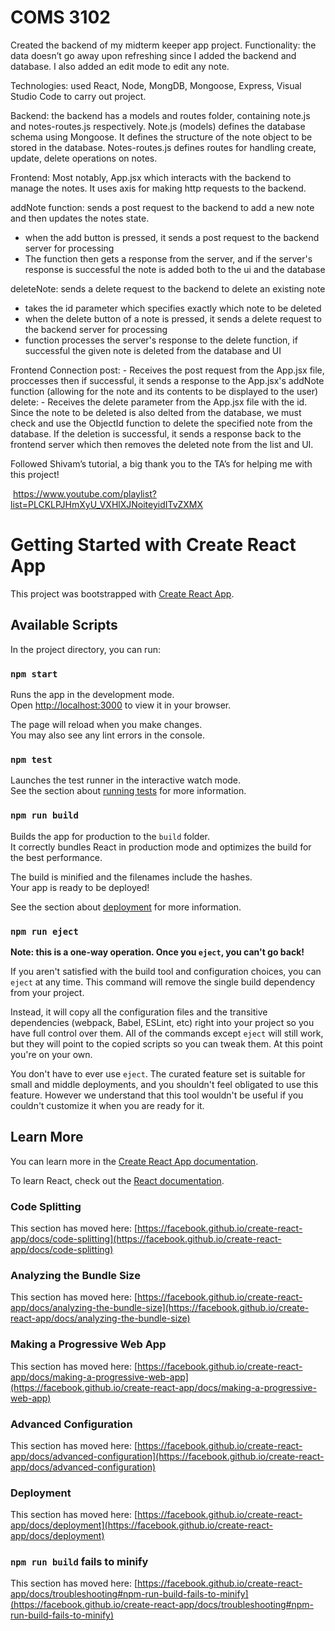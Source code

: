 
# COMS 3102

Created the backend of my midterm keeper app project. Functionality: the data doesn’t go away upon refreshing since I added the backend and database. I also added an edit mode to edit any note.

Technologies: used React, Node, MongDB, Mongoose, Express, Visual Studio Code to carry out project. 

Backend: the backend has a models and routes folder, containing note.js and notes-routes.js respectively. Note.js (models) defines the database schema using Mongoose. It defines the structure of the note object to be stored in the database. Notes-routes.js defines routes for handling create, update, delete operations on notes.

Frontend: Most notably, App.jsx which interacts with the backend to manage the notes. It uses axis for making http requests to the backend.

addNote function: sends a post request to the backend to add a new note and then updates the notes state.
- when the add button is pressed, it sends a post request to the backend server for processing
- The function then gets a response from the server, and if the server's response is successful the note is added both to the ui and the database

deleteNote: sends a delete request to the backend to delete an existing note
-  takes the id parameter which specifies exactly which note to be deleted
-  when the delete button of a note is pressed, it sends a delete request to the backend server for processing
-  function processes the server's response to the delete function, if successful the given note is deleted from the database and UI

Frontend Connection
post: - Receives the post request from the App.jsx file, proccesses then if successful, it sends a response to the App.jsx's addNote function (allowing for the note and its contents to be displayed to the user)
delete: - Receives the delete parameter from the App.jsx file with the id. Since the note to be deleted is also delted from the database, we must check and use the ObjectId function to delete the specified note from the database. If the deletion is successful, it sends a response back to the frontend server which then removes the deleted note from the list and UI.


Followed Shivam’s tutorial, a big thank you to the TA’s for helping me with this project!

 https://www.youtube.com/playlist?list=PLCKLPJHmXyU_VXHlXJNoiteyidITvZXMX


# Getting Started with Create React App

This project was bootstrapped with [Create React App](https://github.com/facebook/create-react-app).

## Available Scripts

In the project directory, you can run:

### `npm start`

Runs the app in the development mode.\
Open [http://localhost:3000](http://localhost:3000) to view it in your browser.

The page will reload when you make changes.\
You may also see any lint errors in the console.

### `npm test`

Launches the test runner in the interactive watch mode.\
See the section about [running tests](https://facebook.github.io/create-react-app/docs/running-tests) for more information.

### `npm run build`

Builds the app for production to the `build` folder.\
It correctly bundles React in production mode and optimizes the build for the best performance.

The build is minified and the filenames include the hashes.\
Your app is ready to be deployed!

See the section about [deployment](https://facebook.github.io/create-react-app/docs/deployment) for more information.

### `npm run eject`

**Note: this is a one-way operation. Once you `eject`, you can't go back!**

If you aren't satisfied with the build tool and configuration choices, you can `eject` at any time. This command will remove the single build dependency from your project.

Instead, it will copy all the configuration files and the transitive dependencies (webpack, Babel, ESLint, etc) right into your project so you have full control over them. All of the commands except `eject` will still work, but they will point to the copied scripts so you can tweak them. At this point you're on your own.

You don't have to ever use `eject`. The curated feature set is suitable for small and middle deployments, and you shouldn't feel obligated to use this feature. However we understand that this tool wouldn't be useful if you couldn't customize it when you are ready for it.

## Learn More

You can learn more in the [Create React App documentation](https://facebook.github.io/create-react-app/docs/getting-started).

To learn React, check out the [React documentation](https://reactjs.org/).

### Code Splitting

This section has moved here: [https://facebook.github.io/create-react-app/docs/code-splitting](https://facebook.github.io/create-react-app/docs/code-splitting)

### Analyzing the Bundle Size

This section has moved here: [https://facebook.github.io/create-react-app/docs/analyzing-the-bundle-size](https://facebook.github.io/create-react-app/docs/analyzing-the-bundle-size)

### Making a Progressive Web App

This section has moved here: [https://facebook.github.io/create-react-app/docs/making-a-progressive-web-app](https://facebook.github.io/create-react-app/docs/making-a-progressive-web-app)

### Advanced Configuration

This section has moved here: [https://facebook.github.io/create-react-app/docs/advanced-configuration](https://facebook.github.io/create-react-app/docs/advanced-configuration)

### Deployment

This section has moved here: [https://facebook.github.io/create-react-app/docs/deployment](https://facebook.github.io/create-react-app/docs/deployment)

### `npm run build` fails to minify

This section has moved here: [https://facebook.github.io/create-react-app/docs/troubleshooting#npm-run-build-fails-to-minify](https://facebook.github.io/create-react-app/docs/troubleshooting#npm-run-build-fails-to-minify)
